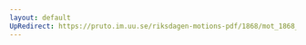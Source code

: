 ```yaml
---
layout: default
UpRedirect: https://pruto.im.uu.se/riksdagen-motions-pdf/1868/mot_1868__ak__320/mot_1868__ak__320-003.pdf
---
```

